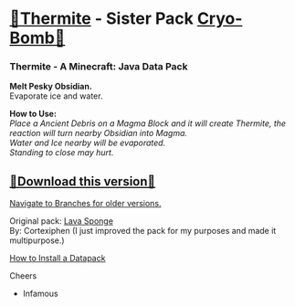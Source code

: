 # [🎥Thermite](https://youtu.be/_JLxFoCW2iE) - Sister Pack [Cryo-Bomb🔗](https://github.com/InfamousMusicify/Cryo-Bomb/) 
### Thermite - A Minecraft: Java Data Pack  
__Melt Pesky Obsidian.__   
Evaporate ice and water.   

__How to Use:__  
_Place a Ancient Debris on a Magma Block and it will create Thermite, the reaction will turn nearby Obsidian into Magma.  
Water and Ice nearby will be evaporated.  
Standing to close may hurt._  

 ## [🔗Download this version🔗](https://github.com/InfamousMusicify/Thermite/archive/refs/heads/1.16.zip)
 
[Navigate to Branches for older versions.](https://github.com/InfamousMusicify/Thermite/branches)   

Original pack: [Lava Sponge](https://www.planetminecraft.com/data-pack/lava-sponges-1-16/)  
By: Cortexiphen
(I just improved the pack for my purposes and made it multipurpose.)  

[How to Install a Datapack](https://www.youtube.com/watch?v=4Dxzw12TQcg)  

Cheers  
- Infamous  
